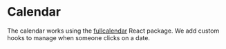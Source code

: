 # Calendar
The calendar works using the [fullcalendar](https://fullcalendar.io/docs/react) React package. We add custom hooks to manage when someone clicks on a date.